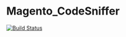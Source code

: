 Magento_CodeSniffer
===================

[![Build Status](https://api.travis-ci.org/adam-paterson/Magento_CodeSniffer.png?branch=master)](http://travis-ci.org/adam-paterson/Magento_CodeSniffer)
